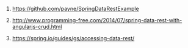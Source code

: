 1. https://github.com/payne/SpringDataRestExample
1. http://www.programming-free.com/2014/07/spring-data-rest-with-angularjs-crud.html

1. https://spring.io/guides/gs/accessing-data-rest/

